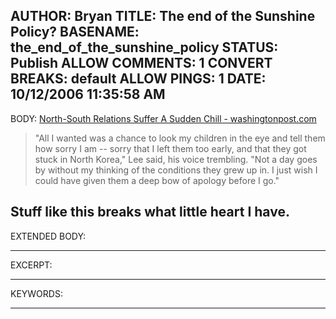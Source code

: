 AUTHOR: Bryan
TITLE: The end of the Sunshine Policy?
BASENAME: the_end_of_the_sunshine_policy
STATUS: Publish
ALLOW COMMENTS: 1
CONVERT BREAKS: __default__
ALLOW PINGS: 1
DATE: 10/12/2006 11:35:58 AM
-----
BODY:
<a title="North-South Relations Suffer A Sudden Chill - washingtonpost.com" href="http://www.washingtonpost.com/wp-dyn/content/article/2006/10/10/AR2006101001438.html?nav=rss_print/asection">North-South Relations Suffer A Sudden Chill - washingtonpost.com</a>

<blockquote>"All I wanted was a chance to look my children in the eye and tell them how sorry I am -- sorry that I left them too early, and that they got stuck in North Korea," Lee said, his voice trembling. "Not a day goes by without my thinking of the conditions they grew up in. I just wish I could have given them a deep bow of apology before I go."</blockquote>

Stuff like this breaks what little heart I have.
-----
EXTENDED BODY:

-----
EXCERPT:

-----
KEYWORDS:

-----


